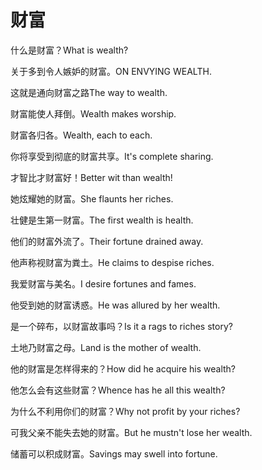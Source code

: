 # 财富

<p><span class="chinese">什么是财富？</span><span class="english">What is wealth?</span></p>

<p><span class="chinese">关于多到令人嫉妒的财富。</span><span class="english">ON ENVYING WEALTH.</span></p>

<p><span class="chinese">这就是通向财富之路</span><span class="english">The way to wealth.</span></p>

<p><span class="chinese">财富能使人拜倒。</span><span class="english">Wealth makes worship.</span></p>

<p><span class="chinese">财富各归各。</span><span class="english">Wealth, each to each.</span></p>

<p><span class="chinese">你将享受到彻底的财富共享。</span><span class="english">It's complete sharing.</span></p>

<p><span class="chinese">才智比才财富好！</span><span class="english">Better wit than wealth!</span></p>

<p><span class="chinese">她炫耀她的财富。</span><span class="english">She flaunts her riches.</span></p>

<p><span class="chinese">壮健是生第一财富。</span><span class="english">The first wealth is health.</span></p>

<p><span class="chinese">他们的财富外流了。</span><span class="english">Their fortune drained away.</span></p>

<p><span class="chinese">他声称视财富为粪土。</span><span class="english">He claims to despise riches.</span></p>

<p><span class="chinese">我爱财富与美名。</span><span class="english">I desire fortunes and fames.</span></p>

<p><span class="chinese">他受到她的财富诱惑。</span><span class="english">He was allured by her wealth.</span></p>

<p><span class="chinese">是一个碎布，以财富故事吗？</span><span class="english">Is it a rags to riches story?</span></p>

<p><span class="chinese">土地乃财富之母。</span><span class="english">Land is the mother of wealth.</span></p>

<p><span class="chinese">他的财富是怎样得来的？</span><span class="english">How did he acquire his wealth?</span></p>

<p><span class="chinese">他怎么会有这些财富？</span><span class="english">Whence has he all this wealth?</span></p>

<p><span class="chinese">为什么不利用你们的财富？</span><span class="english">Why not profit by your riches?</span></p>

<p><span class="chinese">可我父亲不能失去她的财富。</span><span class="english">But he mustn't lose her wealth.</span></p>

<p><span class="chinese">储蓄可以积成财富。</span><span class="english">Savings may swell into fortune.</span></p>

